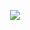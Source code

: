 <p align="center">
  <a href="https://github.com/AnJLFifi/Config-Tiling/blob/main/Sway/config">
    <img src="https://img.shields.io/badge/Config-Sway-blue?style=for-the-badge">
  </a>
</p>
